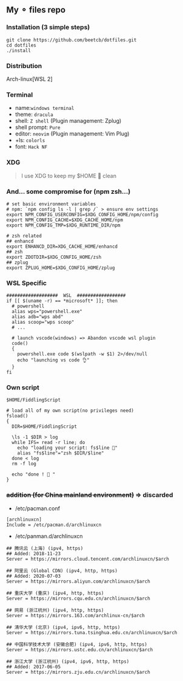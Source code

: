 ## My ⚬ files repo

### Installation (3 simple steps)

```shell
git clone https://github.com/beetcb/dotfiles.git
cd dotfiles
./install
```

### Distribution

Arch-linux[WSL 2]

### Terminal

- name:`windows terminal`
- theme: `dracula`
- shell: `Z shell` (Plugin management: Zplug)
- shell prompt: `Pure`
- editor: `neovim` (Plugin management: Vim Plug)
- +ls: `colorls`
- font: `Hack NF`

### XDG

> I use XDG to keep my \$HOME 📁 clean

### And... some compromise for (npm zsh...)

```shell
# set basic environment variables
# npm: `npm config ls -l | grep /` > ensure env settings
export NPM_CONFIG_USERCONFIG=$XDG_CONFIG_HOME/npm/config
export NPM_CONFIG_CACHE=$XDG_CACHE_HOME/npm
export NPM_CONFIG_TMP=$XDG_RUNTIME_DIR/npm

# zsh related
## enhancd
export ENHANCD_DIR=XDG_CACHE_HOME/enhancd
## zsh
export ZDOTDIR=$XDG_CONFIG_HOME/zsh
## zplug
export ZPLUG_HOME=$XDG_CONFIG_HOME/zplug
```

### WSL Specific

```shell
###################  WSL  ##################
if [[ $(uname -r) == *microsoft* ]]; then
  # powershell
  alias wps="powershell.exe"
  alias adb="wps abd"
  alias scoop="wps scoop"
  # ...

  # launch vscode(windows) => Abandon vscode wsl plugin
  code()
  {
    powershell.exe code $(wslpath -w $1) 2>/dev/null
    echo "launching vs code 👌"
  }
fi
```

### Own script

`$HOME/FiddlingScript`

```shell
# load all of my own script(no privileges need)
fsload()
{
  DIR=$HOME/FiddlingScript

  \ls -1 $DIR > log
  while IFS= read -r line; do
    echo "loading your script: fs$line 🙌"
    alias "fs$line"="zsh $DIR/$line"
  done < log
  rm -f log

  echo "done ! 👏 "
}
```

### ~~addition (for China mainland environment)~~ => discarded

- /etc/pacman.conf

```shell
[archlinuxcn]
Include = /etc/pacman.d/archlinuxcn
```

- /etc/panman.d/archlinuxcn

```shell
## 腾讯云 (上海) (ipv4, https)
## Added: 2018-11-23
Server = https://mirrors.cloud.tencent.com/archlinuxcn/$arch

## 阿里云 (Global CDN) (ipv4, http, https)
## Added: 2020-07-03
Server = https://mirrors.aliyun.com/archlinuxcn/$arch

## 重庆大学 (重庆) (ipv4, http, https)
Server = https://mirrors.cqu.edu.cn/archlinuxcn/$arch

## 网易 (浙江杭州) (ipv4, http, https)
Server = https://mirrors.163.com/archlinux-cn/$arch

## 清华大学 (北京) (ipv4, ipv6, http, https)
Server = https://mirrors.tuna.tsinghua.edu.cn/archlinuxcn/$arch

## 中国科学技术大学 (安徽合肥) (ipv4, ipv6, http, https)
Server = https://mirrors.ustc.edu.cn/archlinuxcn/$arch

## 浙江大学 (浙江杭州) (ipv4, ipv6, http, https)
## Added: 2017-06-05
Server = https://mirrors.zju.edu.cn/archlinuxcn/$arch
```

